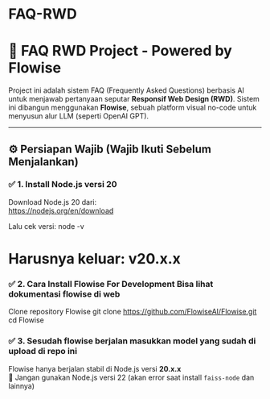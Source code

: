 # FAQ-RWD
# 💬 FAQ RWD Project - Powered by Flowise

Project ini adalah sistem FAQ (Frequently Asked Questions) berbasis AI untuk menjawab pertanyaan seputar **Responsif Web Design (RWD)**. Sistem ini dibangun menggunakan **Flowise**, sebuah platform visual no-code untuk menyusun alur LLM (seperti OpenAI GPT).

---

## ⚙️ Persiapan Wajib (Wajib Ikuti Sebelum Menjalankan)

### ✅ 1. Install Node.js versi 20 
Download Node.js 20 dari:  
https://nodejs.org/en/download

Lalu cek versi:
node -v
# Harusnya keluar: v20.x.x

### ✅ 2. Cara Install Flowise For Development Bisa lihat dokumentasi flowise di web
Clone repository Flowise
git clone https://github.com/FlowiseAI/Flowise.git
cd Flowise

### ✅ 3. Sesudah flowise berjalan masukkan model yang sudah di upload di repo ini

Flowise hanya berjalan stabil di Node.js versi **20.x.x**  
🚫 Jangan gunakan Node.js versi 22 (akan error saat install `faiss-node` dan lainnya)

